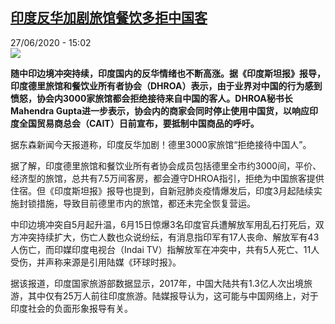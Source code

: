 <!--1593266109000-->
[印度反华加剧旅馆餐饮多拒中国客](http://www.rfi.fr//cn/%E4%B8%AD%E5%9B%BD/20200627-%E5%8D%B0%E5%BA%A6%E5%8F%8D%E5%8D%8E%E5%8A%A0%E5%89%A7%E6%97%85%E9%A6%86%E9%A4%90%E9%A5%AE%E5%A4%9A%E6%8B%92%E4%B8%AD%E5%9B%BD%E5%AE%A2)
------

<div>27/06/2020 - 15:02</div><img src="https://s.rfi.fr/media/display/54a54230-b876-11ea-a9b3-005056bff430/w:310/p:16x9/2020-06-27T080504Z_2025371718_RC2KHH98V9TT_RTRMADP_3_HEALTH-CORONAVIRUS-CASES-INDIA.JPG"><p><strong>随中印边境冲突持续，印度国内的反华情绪也不断高涨。据《印度斯坦报》报导，印度德里旅馆和餐饮业所有者协会（DHROA）表示，由于业界对中国的行为感到愤怒，协会内3000家旅馆都会拒绝接待来自中国的客人。DHROA秘书长Mahendra Gupta进一步表示，协会内的商家会同时停止使用中国货，以响应印度全国贸易商总会（CAIT）日前宣布，要抵制中国商品的呼吁。</strong></p><div class="t-content__body u-clearfix"><div class="m-interstitial"></div><p>据东森新闻今天报道称，印度反华加剧！德里3000家旅馆“拒绝接待中国人”。</p><p>据了解，印度德里旅馆和餐饮业所有者协会成员包括德里全市约3000间，平价、经济型的旅馆，总共有7.5万间客房，都会遵守DHROA指引，拒绝为中国旅客提供住宿。但《印度斯坦报》报导也提到，自新冠肺炎疫情爆发后，印度3月起陆续实施封锁措施，导致目前德里市内的旅馆，都还未完全恢复营运。</p><p>中印边境冲突自5月起升温，6月15日惊爆3名印度官兵遭解放军用乱石打死后，双方冲突持续扩大，伤亡人数也众说纷纭，有消息指印军有17人丧命、解放军有43人伤亡，而印媒印度电视台（Indai TV）指解放军在冲突中，共有5人死亡、11人受伤，并声称来源是引用陆媒《环球时报》。</p><p>据该报道，印度国家旅游部数据显示，2017年，中国大陆共有1.3亿人次出境旅游，其中仅有25万人前往印度旅游。陆媒报导认为，这可能与中国网络上，对于印度社会的负面形象报导有关。</p><div class="o-self-promo o-self-promo--nl o-self-promo--hidden" data-selfpromo-newsletter></div><div class="o-self-promo o-self-promo--app o-self-promo--hidden" data-selfpromo-app></div></div>
